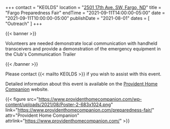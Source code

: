 +++
contact = "KE0LDS"
location = "[2501 17th Ave. SW, Fargo, ND](https://goo.gl/maps/VRknAC8pC1L2)"
title = "Fargo Preparedness Fair"
endTime = "2021-09-11T14:00:00-05:00"
date = "2021-09-11T10:00:00-05:00"
publishDate = "2021-08-01"
dates = [ "Outreach" ]
+++

{{< banner >}}

Volunteers are needed demonstrate local communication with handheld
transceivers and provide a demonstration of the emergency equipment in
the Club's Communication Trailer

{{< /banner >}}

Please contact {{< mailto KE0LDS >}} if you wish to assist with this event.

Detailed information about this event is available on the [Provident Home
Companion](http://www.providenthomecompanion.com/preparedness-fair/) website.

{{< figure src="https://www.providenthomecompanion.com/wp-content/uploads/2021/08/Poster-2-683x1024.png" link="https://www.providenthomecompanion.com/preparedness-fair/" attr="Provident Home Companion" attrlink="https://www.providenthomecompanion.com/" >}}
